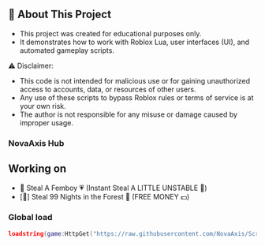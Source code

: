 ## 📘 About This Project
-  This project was created for educational purposes only.
-  It demonstrates how to work with Roblox Lua, user interfaces (UI), and automated gameplay scripts.

⚠️ Disclaimer:
-  This code is not intended for malicious use or for gaining unauthorized access to accounts, data, or resources of other users.
-  Any use of these scripts to bypass Roblox rules or terms of service is at your own risk.
-  The author is not responsible for any misuse or damage caused by improper usage.

### NovaAxis Hub

## Working on
- 🌸 Steal A Femboy 💗 (Instant Steal A LITTLE UNSTABLE 🥷)
- [🎃] Steal 99 Nights in the Forest 🔦 (FREE MONEY 💵)

### Global load
```lua
loadstring(game:HttpGet("https://raw.githubusercontent.com/NovaAxis/Scripts/refs/heads/main/NovaAxisHub.lua"))()
```
